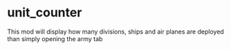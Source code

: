 # unit_counter
This mod will display how many divisions, ships and air planes are deployed than simply opening the army tab
